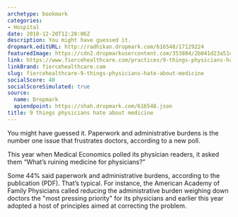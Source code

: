 ```yaml
---
archetype: bookmark
categories:
- Hospital
date: 2018-12-20T12:28:06Z
description: You might have guessed it.
dropmark.editURL: http://radhikan.dropmark.com/616548/17129224
featuredImage: https://cdn2.dropmarkusercontent.com/353804/2b041d23a51c85699661125eff6837bd36c84899188586639a68d9797a8884fb/thumbnail/AI%20physician.JPG?Expires=1557430064&Signature=YgupFEnh7QrzgXBDat6Hpo13oHUGCGMSR9XaMbQ5W5J8096z4QmkZw1TMjzvoFs2FbxPL9WStFd2oTfP-NrbnfdJ6Z9JpCkn-9sMN002YbLlNHATHIWJX2140ct5g24kUWjFIvqL6eYTZJYh8jXNB9jwUPYRnd80~zLPp294tr6NHaUH77rlWtuNUBS5tl24XrBG3mAVb7VILNMP9U6CR4db6ZuxWlO9yUBZR3H-8zYCeNTiUmU5bZdNiAtPDG56s04eYcQbGiwI9ngoJVlJhC04wdPhu9cyI38M1tLqOzamXCTHDqJo9ODgYLm13AdKAwn6JuZB26qjTwri51Smjg__&Key-Pair-Id=APKAITQYWVEN757ZA4KQ
link: https://www.fiercehealthcare.com/practices/9-things-physicians-hate-about-medicine
linkBrand: fiercehealthcare.com
slug: fiercehealthcare-9-things-physicians-hate-about-medicine
socialScore: 40
socialScoreSimulated: true
source:
  name: Dropmark
  apiendpoint: https://shah.dropmark.com/616548.json
title: 9 things physicians hate about medicine
---
```

You might have guessed it. Paperwork and administrative burdens is the number one issue that frustrates doctors, according to a new poll.

This year when Medical Economics polled its physician readers, it asked them “What’s ruining medicine for physicians?”

Some 44% said paperwork and administrative burdens, according to the publication (PDF). That’s typical. For instance, the American Academy of Family Physicians called reducing the administrative burden weighing down doctors the "most pressing priority" for its physicians and earlier this year adopted a host of principles aimed at correcting the problem.

